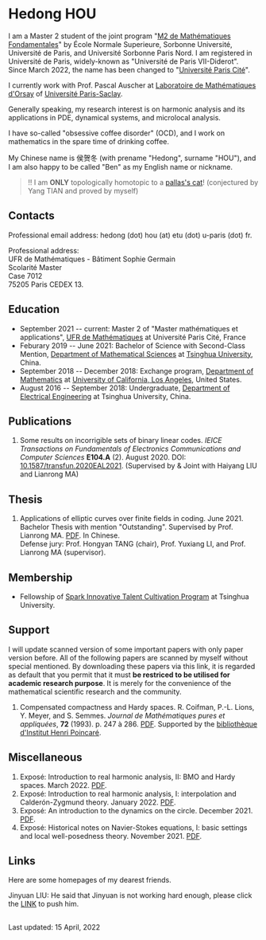 # Hedong HOU

I am a Master 2 student of the joint program "[M2 de Mathématiques Fondamentales](https://master-math-fonda.imj-prg.fr/index.php)" by École Normale Superieure, Sorbonne Université, Université de Paris, and Université Sorbonne Paris Nord. I am registered in Université de Paris, widely-known as "Université de Paris VII-Diderot". Since March 2022, the name has been changed to "[Université Paris Cité](https://u-paris.fr)". 

I currently work with Prof. Pascal Auscher at [Laboratoire de Mathématiques d'Orsay](https://www.imo.universite-paris-saclay.fr/en/) of [Université Paris-Saclay](https://www.universite-paris-saclay.fr/en). 

Generally speaking, my research interest is on harmonic analysis and its applications in PDE, dynamical systems, and microlocal analysis.

I have so-called "obsessive coffee disorder" (OCD), and I work on mathematics in the spare time of drinking coffee.

My Chinese name is 侯贺冬 (with prename "Hedong", surname "HOU"), and I am also happy to be called "Ben" as my English name or nickname.

> ‼️ I am **ONLY** topologically homotopic to a [pallas's cat](https://en.wikipedia.org/wiki/Pallas%27s_cat)! (conjectured by Yang TIAN and proved by myself)

## Contacts

Professional email address: hedong (dot) hou (at) etu (dot) u-paris (dot) fr.

Professional address:\
UFR de Mathématiques - Bâtiment Sophie Germain\
Scolarité Master\
Case 7012\
75205 Paris CEDEX 13.

## Education

* September 2021 -- current: Master 2 of "Master mathématiques et applications", [UFR de Mathématiques](https://www.math.univ-paris-diderot.fr/) at Université Paris Cité, France
* Feburary 2019 -- June 2021: Bachelor of Science with Second-Class Mention, [Department of Mathematical Sciences](https://www.math.tsinghua.edu.cn/) at [Tsinghua University](https://www.tsinghua.edu.cn/), China.
* September 2018 -- December 2018: Exchange program, [Department of Mathematics](https://ww3.math.ucla.edu/) at [University of California, Los Angeles](https://www.ucla.edu/), United States.
* August 2016 -- September 2018: Undergraduate, [Department of Electrical Engineering](https://www.eea.tsinghua.edu.cn/) at Tsinghua University, China.

## Publications

1. Some results on incorrigible sets of binary linear codes. _IEICE Transactions on Fundamentals of Electronics Communications and Computer Sciences_ **E104.A** (2). August 2020. DOI: [10.1587/transfun.2020EAL2021](http://dx.doi.org/10.1587/transfun.2020EAL2021). (Supervised by & Joint with Haiyang LIU and Lianrong MA)
 
## Thesis

1. Applications of elliptic curves over finite fields in coding. June 2021. Bachelor Thesis with mention "Outstanding". Supervised by Prof. Lianrong MA. <a href="pdfs/bachelor_thesis.pdf" target="_blank">PDF</a>. In Chinese.\
Defense jury: Prof. Hongyan TANG (chair), Prof. Yuxiang LI, and Prof. Lianrong MA (supervisor).

## Membership

* Fellowship of [Spark Innovative Talent Cultivation Program](http://www.tuef.tsinghua.edu.cn/column/sp1) at Tsinghua University.

## Support

I will update scanned version of some important papers with only paper version before. All of the following papers are scanned by myself without special mentioned. By downloading these papers via this link, it is regarded as default that you permit that it must **be restriced to be utilised for academic research purpose**. It is merely for the convenience of the mathematical scientific research and the community.

1. Compensated compactness and Hardy spaces. R. Coifman, P.-L. Lions, Y. Meyer, and S. Semmes. _Journal de Mathématiques pures et appliquées_, **72** (1993). p. 247 à 286. <a href="pdfs/CLMS_Compensated compactness and Hardy spaces.pdf" target="_blank">PDF</a>. Supported by the [bibliothèque d'Institut Henri Poincaré](http://www.ihp.fr/fr/bibliotheque).

## Miscellaneous

1. Exposé: Introduction to real harmonic analysis, II: BMO and Hardy spaces. March 2022. <a href="pdfs/Ben_Introduction_to_Real_Harmonic_Analysis__II.pdf" target="_blank">PDF</a>.
1. Exposé: Introduction to real harmonic analysis, I: interpolation and Calderón-Zygmund theory. January 2022. <a href="pdfs/Ben_Introduction_to_Real_Harmonic_Analysis__I__Interpolation_and_Calderon_Zygmund_theory.pdf" target="_blank">PDF</a>.
1. Exposé: An introduction to the dynamics on the circle. December 2021. <a href="pdfs/Ben_An_Introduction_to_the_Dynamics_on_the_Circle.pdf" target="_blank">PDF</a>.
1. Exposé: Historical notes on Navier-Stokes equations, I: basic settings and local well-posedness theory. November 2021. <a href="pdfs/Ben_Historical_Notes_on_Navier_Stokes_Equations.pdf" target="_blank">PDF</a>.

## Links

Here are some homepages of my dearest friends.

Jinyuan LIU: He said that Jinyuan is not working hard enough, please click the [LINK](https://liu-jinyuan.github.io/) to push him.

##

Last updated: 15 April, 2022
